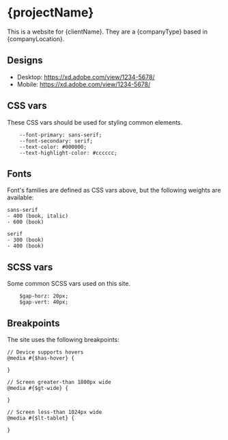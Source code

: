# {projectName}

This is a website for {clientName}. They are a {companyType} based in {companyLocation}.

## Designs

-   Desktop: https://xd.adobe.com/view/1234-5678/
-   Mobile: https://xd.adobe.com/view/1234-5678/

## CSS vars

These CSS vars should be used for styling common elements.

```
    --font-primary: sans-serif;
    --font-secondary: serif;
    --text-color: #000000;
    --text-highlight-color: #cccccc;
```

## Fonts

Font's families are defined as CSS vars above, but the following weights are available:

```
sans-serif
- 400 (book, italic)
- 600 (book)

serif
- 300 (book)
- 400 (book)
```

## SCSS vars

Some common SCSS vars used on this site.

```
    $gap-horz: 20px;
    $gap-vert: 40px;
```

## Breakpoints

The site uses the following breakpoints:

```
// Device supports hovers
@media #{$has-hover} {

}

// Screen greater-than 1800px wide
@media #{$gt-wide} {

}

// Screen less-than 1024px wide
@media #{$lt-tablet} {

}
```
